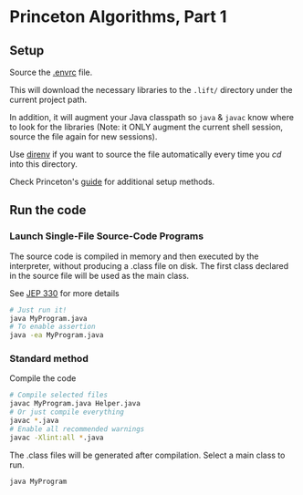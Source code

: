 # Princeton Algorithms, Part 1

## Setup

Source the [.envrc](./.envrc) file.

This will download the necessary libraries to the `.lift/` directory under the current project path.

In addition, it will augment your Java classpath so `java` & `javac` know where to look for the libraries (Note: it ONLY augment the current shell session, source the file again for new sessions).

Use [direnv](https://direnv.net) if you want to source the file automatically every time you *cd* into this directory.

Check Princeton's [guide](https://algs4.cs.princeton.edu/code/#classpath) for additional setup methods.

## Run the code

### Launch Single-File Source-Code Programs

The source code is compiled in memory and then executed by the interpreter, without producing a .class file on disk. The first class declared in the source file will be used as the main class.

See [JEP 330](https://openjdk.java.net/jeps/330) for more details

```sh
# Just run it!
java MyProgram.java
# To enable assertion
java -ea MyProgram.java
```

### Standard method

Compile the code

```sh
# Compile selected files
javac MyProgram.java Helper.java
# Or just compile everything
javac *.java
# Enable all recommended warnings
javac -Xlint:all *.java
```

The .class files will be generated after compilation. Select a main class to run.

```sh
java MyProgram
```
